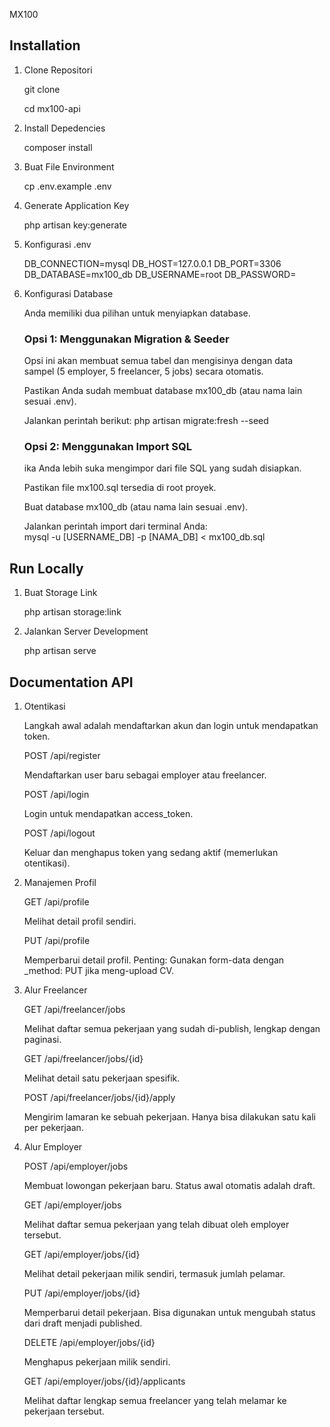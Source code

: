 
MX100

## Installation

1. Clone Repositori

    git clone 

    cd mx100-api

2. Install Depedencies

    composer install

3. Buat File Environment

    cp .env.example .env

4. Generate Application Key

    php artisan key:generate

5. Konfigurasi .env

    DB_CONNECTION=mysql
    DB_HOST=127.0.0.1
    DB_PORT=3306
    DB_DATABASE=mx100_db
    DB_USERNAME=root
    DB_PASSWORD=

6. Konfigurasi Database

    Anda memiliki dua pilihan untuk menyiapkan database.

    ### Opsi 1: Menggunakan Migration & Seeder
    Opsi ini akan membuat semua tabel dan mengisinya dengan data sampel (5 employer, 5 freelancer, 5 jobs) secara otomatis.

    Pastikan Anda sudah membuat database mx100_db (atau nama lain  sesuai .env).

    Jalankan perintah berikut:
    php artisan migrate:fresh --seed

    ### Opsi 2: Menggunakan Import SQL

    ika Anda lebih suka mengimpor dari file SQL yang sudah disiapkan.

    Pastikan file mx100.sql tersedia di root proyek.

    Buat database mx100_db (atau nama lain sesuai .env).

    Jalankan perintah import dari terminal Anda:  
    mysql -u [USERNAME_DB] -p [NAMA_DB] < mx100_db.sql


## Run Locally

1. Buat Storage Link

    php artisan storage:link

2. Jalankan Server Development

    php artisan serve


## Documentation API

1. Otentikasi

    Langkah awal adalah mendaftarkan akun dan login untuk mendapatkan token.

    POST /api/register

    Mendaftarkan user baru sebagai employer atau freelancer.

    POST /api/login

    Login untuk mendapatkan access_token.

    POST /api/logout

    Keluar dan menghapus token yang sedang aktif (memerlukan otentikasi).

2. Manajemen Profil

    GET /api/profile

    Melihat detail profil sendiri.

    PUT /api/profile

    Memperbarui detail profil. Penting: Gunakan form-data dengan _method: PUT jika meng-upload CV.

3. Alur Freelancer

    GET /api/freelancer/jobs

    Melihat daftar semua pekerjaan yang sudah di-publish, lengkap dengan paginasi.

    GET /api/freelancer/jobs/{id}

    Melihat detail satu pekerjaan spesifik.

    POST /api/freelancer/jobs/{id}/apply

    Mengirim lamaran ke sebuah pekerjaan. Hanya bisa dilakukan satu kali per pekerjaan.

4. Alur Employer

    POST /api/employer/jobs

    Membuat lowongan pekerjaan baru. Status awal otomatis adalah draft.

    GET /api/employer/jobs

    Melihat daftar semua pekerjaan yang telah dibuat oleh employer tersebut.

    GET /api/employer/jobs/{id}

    Melihat detail pekerjaan milik sendiri, termasuk jumlah pelamar.

    PUT /api/employer/jobs/{id}

    Memperbarui detail pekerjaan. Bisa digunakan untuk mengubah status dari draft menjadi published.

    DELETE /api/employer/jobs/{id}

    Menghapus pekerjaan milik sendiri.

    GET /api/employer/jobs/{id}/applicants

    Melihat daftar lengkap semua freelancer yang telah melamar ke pekerjaan tersebut.



